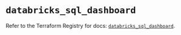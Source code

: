 # `databricks_sql_dashboard`

Refer to the Terraform Registry for docs: [`databricks_sql_dashboard`](https://registry.terraform.io/providers/databricks/databricks/1.72.0/docs/resources/sql_dashboard).
